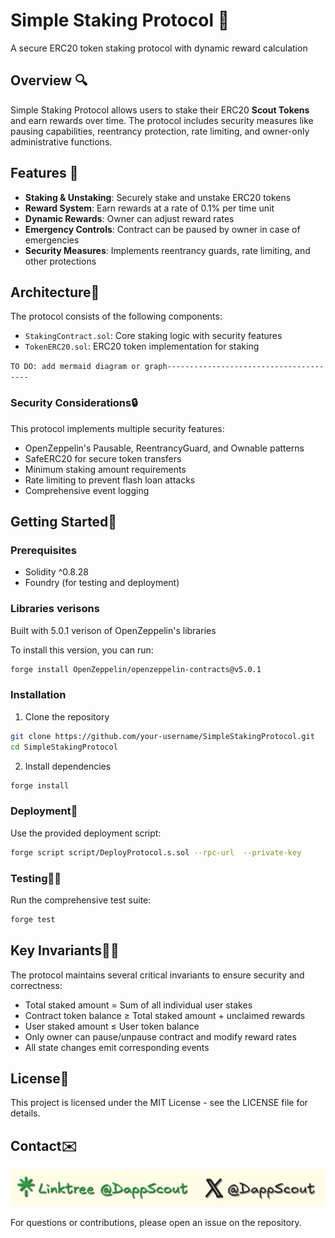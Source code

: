 # Simple Staking Protocol 🎁

A secure ERC20 token staking protocol with dynamic reward calculation

## Overview 🔍

Simple Staking Protocol allows users to stake their ERC20 **Scout Tokens** and earn rewards over time. The protocol includes security measures like pausing capabilities, reentrancy protection, rate limiting, and owner-only administrative functions.

## Features 🧱

- **Staking & Unstaking**: Securely stake and unstake ERC20 tokens
- **Reward System**: Earn rewards at a rate of 0.1% per time unit
- **Dynamic Rewards**: Owner can adjust reward rates
- **Emergency Controls**: Contract can be paused by owner in case of emergencies
- **Security Measures**: Implements reentrancy guards, rate limiting, and other protections

## Architecture🌃

The protocol consists of the following components:

- `StakingContract.sol`: Core staking logic with security features
- `TokenERC20.sol`: ERC20 token implementation for staking

`TO DO: add mermaid diagram or graph---------------------------------------`

### Security Considerations🔒

This protocol implements multiple security features:
- OpenZeppelin's Pausable, ReentrancyGuard, and Ownable patterns
- SafeERC20 for secure token transfers
- Minimum staking amount requirements
- Rate limiting to prevent flash loan attacks
- Comprehensive event logging

## Getting Started🚀

### Prerequisites

- Solidity ^0.8.28
- Foundry (for testing and deployment)

### Libraries verisons
Built with 5.0.1 verison of OpenZeppelin's libraries

To install this version, you can run:
```bash
forge install OpenZeppelin/openzeppelin-contracts@v5.0.1
```

### Installation

1. Clone the repository
```bash
git clone https://github.com/your-username/SimpleStakingProtocol.git
cd SimpleStakingProtocol
```

2. Install dependencies
```bash
forge install
```

### Deployment🚢

Use the provided deployment script:
```bash
forge script script/DeployProtocol.s.sol --rpc-url  --private-key 
```

### Testing🧪✅

Run the comprehensive test suite:
```bash
forge test
```

## Key Invariants🔐📏

The protocol maintains several critical invariants to ensure security and correctness:

- Total staked amount = Sum of all individual user stakes
- Contract token balance ≥ Total staked amount + unclaimed rewards
- User staked amount ≤ User token balance
- Only owner can pause/unpause contract and modify reward rates
- All state changes emit corresponding events


## License📄

This project is licensed under the MIT License - see the LICENSE file for details.

## Contact✉️
![Simple Staking Protocol Banner](./assets/banner.png)

For questions or contributions, please open an issue on the repository.